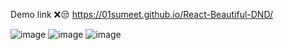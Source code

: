Demo link ❌😒 https://01sumeet.github.io/React-Beautiful-DND/

![image](https://github.com/01Sumeet/React-Beautiful-DND/assets/130349229/e01ec897-c67b-4e71-99b9-3842fffc7a49)
![image](https://github.com/01Sumeet/React-Beautiful-DND/assets/130349229/398aea4f-043b-4e14-a372-41bd2670316f)
![image](https://github.com/01Sumeet/React-Beautiful-DND/assets/130349229/76477d25-6aea-4677-8a7d-e1dc8ecd8046)


